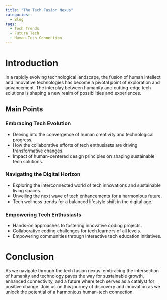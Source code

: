 ```yaml
---
title: "The Tech Fusion Nexus"
categories:
  - Blog
tags:
  - Tech Trends
  - Future Tech
  - Human-Tech Connection
---
```


# Introduction
In a rapidly evolving technological landscape, the fusion of human intellect and innovative technologies has become a pivotal point of exploration and advancement. The interplay between humanity and cutting-edge tech solutions is shaping a new realm of possibilities and experiences.

## Main Points
### Embracing Tech Evolution
- Delving into the convergence of human creativity and technological progress.
- How the collaborative efforts of tech enthusiasts are driving transformative changes.
- Impact of human-centered design principles on shaping sustainable tech solutions.

### Navigating the Digital Horizon
- Exploring the interconnected world of tech innovations and sustainable living spaces.
- Unveiling the next wave of tech enhancements for a harmonious future.
- Tech wellness trends for a balanced lifestyle shift in the digital age.

### Empowering Tech Enthusiasts
- Hands-on approaches to fostering innovative coding projects.
- Collaborative coding challenges for tech learners of all levels.
- Empowering communities through interactive tech education initiatives.

# Conclusion
As we navigate through the tech fusion nexus, embracing the intersection of humanity and technology paves the way for sustainable growth, enhanced connectivity, and a future where tech serves as a catalyst for positive change. Join us on this journey of discovery and innovation as we unlock the potential of a harmonious human-tech connection.